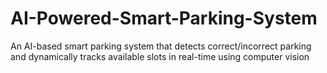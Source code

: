 # AI-Powered-Smart-Parking-System
An AI-based smart parking system that detects correct/incorrect parking and dynamically tracks available slots in real-time using computer vision

